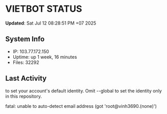 # VIETBOT STATUS
**Updated**: Sat Jul 12 08:28:51 PM +07 2025

## System Info
- IP: 103.77.172.150
- Uptime: up 1 week, 16 minutes
- Files: 32292

## Last Activity

to set your account's default identity.
Omit --global to set the identity only in this repository.

fatal: unable to auto-detect email address (got 'root@vinh3690.(none)')
